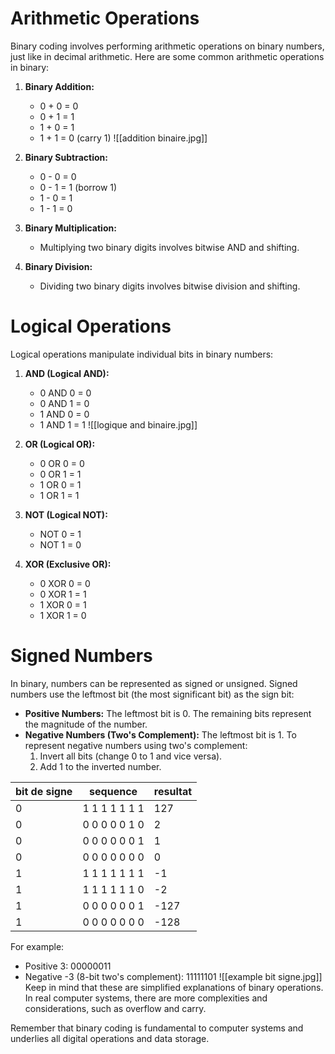 # Arithmetic Operations

Binary coding involves performing arithmetic operations on binary numbers, just like in decimal arithmetic. Here are some common arithmetic operations in binary:

1. **Binary Addition:**
    
    - 0 + 0 = 0
    - 0 + 1 = 1
    - 1 + 0 = 1
    - 1 + 1 = 0 (carry 1)
    ![[addition binaire.jpg]]
1. **Binary Subtraction:**
    
    - 0 - 0 = 0
    - 0 - 1 = 1 (borrow 1)
    - 1 - 0 = 1
    - 1 - 1 = 0
3. **Binary Multiplication:**
    
    - Multiplying two binary digits involves bitwise AND and shifting.
4. **Binary Division:**
    
    - Dividing two binary digits involves bitwise division and shifting.

# Logical Operations

Logical operations manipulate individual bits in binary numbers:

1. **AND (Logical AND):**
    
    - 0 AND 0 = 0
    - 0 AND 1 = 0
    - 1 AND 0 = 0
    - 1 AND 1 = 1
    ![[logique and binaire.jpg]]
1. **OR (Logical OR):**
    
    - 0 OR 0 = 0
    - 0 OR 1 = 1
    - 1 OR 0 = 1
    - 1 OR 1 = 1
3. **NOT (Logical NOT):**
    
    - NOT 0 = 1
    - NOT 1 = 0
4. **XOR (Exclusive OR):**
    
    - 0 XOR 0 = 0
    - 0 XOR 1 = 1
    - 1 XOR 0 = 1
    - 1 XOR 1 = 0

# Signed Numbers

In binary, numbers can be represented as signed or unsigned. Signed numbers use the leftmost bit (the most significant bit) as the sign bit:

- **Positive Numbers:** The leftmost bit is 0. The remaining bits represent the magnitude of the number.
- **Negative Numbers (Two's Complement):** The leftmost bit is 1. To represent negative numbers using two's complement:
    1. Invert all bits (change 0 to 1 and vice versa).
    2. Add 1 to the inverted number.

| bit de signe | sequence | resultat |
| ----------- | --------- | -------- |
| 0 | 1 1 1 1 1 1 1 | 127 |
| 0 | 0 0 0 0 0 1 0 | 2 |
| 0 | 0 0 0 0 0 0 1 | 1 |
| 0 | 0 0 0 0 0 0 0 | 0 |
| 1 | 1 1 1 1 1 1 1 | -1 |
| 1 | 1 1 1 1 1 1 0 | -2 |
| 1 | 0 0 0 0 0 0 1 | -127 |
| 1 | 0 0 0 0 0 0 0 | -128 |


For example:

- Positive 3: 00000011
- Negative -3 (8-bit two's complement): 11111101
![[example bit signe.jpg]]
Keep in mind that these are simplified explanations of binary operations. In real computer systems, there are more complexities and considerations, such as overflow and carry.

Remember that binary coding is fundamental to computer systems and underlies all digital operations and data storage.